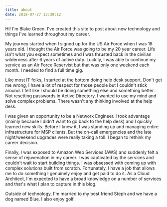 ```yaml
---
title: about
date: 2018-07-27 13:39:12
---
```


Hi! I'm Blake Green. I've created this site to post about new technology and things I've learned throughout my career.

My journey started when I signed up for the US Air Force when I was 18 years old. I thought the Air Force was going to be my 20 year career. Life isn't what you expect sometimes and I was thrusted back in the civilian wilderness after 6 years of active duty. Luckily, I was able to continue my service as an Air Force Reservist but that was only one weekend each month. I needed to find a full time gig.

Like most IT folks, I started at the bottom doing help desk support. Don't get me wrong, I have a lot of respect for those people but I couldn't stick around. I felt like I should be doing something else and something better. Not resetting passwords in Active Directory. I wanted to use my mind and solve complex problems. There wasn't any thinking involved at the help desk.

I was given an opportunity to be a Network Engineer. I took advantage (mainly because I didn't want to go back to the help desk) and I quickly learned new skills. Before I knew it, I was standing up and managing entire infrastructure for MSP clients. But the on-call emergencies and the late night/weekend upgrades were really taking a toll. I began to rethink my career decision. 

Finally, I was exposed to Amazon Web Services (AWS) and suddenly felt a sense of rejuvenation in my career. I was captivated by the services and couldn't wait to start building things. I was obsessed with coming up with complex solutions built from scratch. Fortunately, I have a job that allows me to do something I genuinely enjoy and get paid to do it. As a Cloud Architect, I'm expected to have a broad knowledge on a number of services and that's what I plan to capture in this blog.

Outside of technology, I'm married to my best friend Steph and we have a dog named Blue. I also enjoy golf.